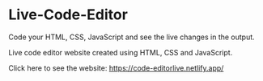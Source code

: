 # Live-Code-Editor

Code your HTML, CSS, JavaScript and see the live changes in the output.

Live code editor website created using HTML, CSS and JavaScript.

Click here to see the website: https://code-editorlive.netlify.app/
